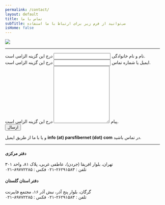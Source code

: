 ```yaml
---
permalink: /contact/
layout: default
title: تماس با ما
subTitle: می‌توانید از فرم زیر برای ارتباط با ما استفاده
isHome: false
---
```

<div class="row">
  <div class="large-5 medium-8 small-12 medium-centered">
    <img src="http://foundation.zurb.com/assets/img/mascots/responsive-through-and-through.svg">
    <hr class="dotted">
    <form data-abide novalidate action="https://getsimpleform.com/messages?form_api_token=b9a59d025b15329911c23d03fd2c7233" method="POST" >
      <input type='hidden' name='redirect_to' value='http://parsfibernet.com/contact-us?result=success' />
      <div class="row">
        <div class="columns">
          <div data-abide-error class="alert callout" style="display: none;">
            <p><i class="fi-alert"></i> متاسفانه خطاهایی در ثبت درخواست شما وجود دارد.</p>
          </div>
        </div>
      </div>
      <div class="row">
        <div class="medium-6 columns">
          <label>نام و نام خانوادگی
          <input type="text" name="fullName" aria-describedby="fullName" required pattern="text">
            <span class="form-error">
            درج این گزینه الزامی است.
            </span>
          </label>
        </div>
        <div class="medium-6 columns">
          <label>ایمیل یا شماره تماس
            <input type="text" name="email" aria-describedby="email" required >
            <span class="form-error">
            درج این گزینه الزامی است.
            </span>
          </label>
        </div>
        <div class="medium-12 columns">
          <label>پیام
          <textarea name="message" rows="12" required></textarea>
            <span class="form-error">
            درج این گزینه الزامی است.
            </span>
          </label>
        </div>
      </div>
      <div class="row columns">
        <button class="button expanded" type="submit" value="Submit">ارسال</button>
      </div>
    </form>
    <p class="text-center">و یا با ما از طریق ایمیل <strong>info (at) parsfibernet (dot) com</strong> در تماس باشید.</p>
    <hr class="dotted">
      <h4>دفتر مرکزی</h4>
      <p>تهران، بلوار افریقا (جردن)، عاطفی غربی، پلاک ۸۱، واحد ۳۰۱<br>
      تلفن : ۲۶۲۹۱۵۸۳-۰۲۱ فکس : ۸۹۷۷۲۲۸۵-۰۲۱</p>
      <h4>دفتر استان گلستان</h4>
      <p>گرگان، بلوار پنج آذر، نبش آذر ۱۶، مجتمع فایبرنت<br>
      تلفن : ۲۶۲۹۱۵۸۳-۰۲۱ فکس : ۸۹۷۷۲۲۸۵-۰۲۱</p>
      <br>
  </div>
</div>
